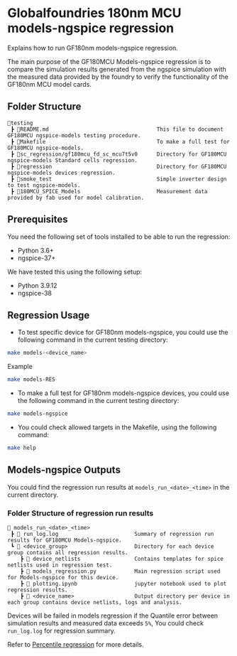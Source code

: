 # Globalfoundries 180nm MCU models-ngspice regression

Explains how to run GF180nm models-ngspice regression.

The main purpose of the GF180MCU Models-ngspice regression is to compare the simulation results generated from the ngspice simulation with the measured data provided by the foundry to verify the functionality of the GF180nm MCU model cards.

## Folder Structure

```text
📁testing
 ┣ 📜README.md                                  This file to document GF180MCU ngspice-models testing procedure.
 ┣ 📜Makefile                                   To make a full test for GF180MCU ngspice-models.
 ┣ 📁sc_regression/gf180mcu_fd_sc_mcu7t5v0      Directory for GF180MCU ngspice-models Standard cells regression.
 ┣ 📁regression                                 Directory for GF180MCU ngspice-models devices regression.
 ┣ 📁smoke_test                                 Simple inverter design to test ngspice-models.
 ┣ 📁180MCU_SPICE_Models                        Measurement data provided by fab used for model calibration.
 ```

## Prerequisites

You need the following set of tools installed to be able to run the regression:

- Python 3.6+
- ngspice-37+

We have tested this using the following setup:

- Python 3.9.12
- ngspice-38

## Regression Usage

- To test specific device for GF180nm models-ngspice, you could use the following command in the current testing directory:

```bash
make models-<device_name>
```

Example

```bash
make models-RES
```

- To make a full test for GF180nm models-ngspice devices, you could use the following command in the current testing directory:

```bash
make models-ngspice
```

- You could check allowed targets in the Makefile, using the following command:

```bash
make help
```

## **Models-ngspice Outputs**

You could find the regression run results at `models_run_<date>_<time>` in the current directory.

### Folder Structure of regression run results

```text
📁 models_run_<date>_<time>
 ┣ 📜 run_log.log                        Summary of regression run results for GF180MCU Models-ngspice.
 ┗ 📁 <device_group>                     Directory for each device group contains all regression results.
    ┣ 📁 device_netlists                 Contains templates for spice netlists used in regression test.
    ┣ 📜 models_regression.py            Main regression script used for Models-ngspice for this device.
    ┣ 📜 plotting.ipynb                  jupyter notebook used to plot regression results.
    ┣ 📜 <device_name>                   Output directory per device in each group contains device netlists, logs and analysis.
 ```

Devices will be failed in models regression if the Quantile error between simulation results and measured data exceeds `5%`, You could check `run_log.log` for regression summary.

Refer to [Percentile regression](https://builtin.com/data-science/boxplot) for more details.